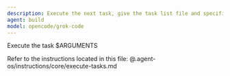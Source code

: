 ```yaml
---
description: Execute the next task, give the task list file and specific task group
agent: build
model: opencode/grok-code
---
```


Execute the task $ARGUMENTS

Refer to the instructions located in this file: @.agent-os/instructions/core/execute-tasks.md
